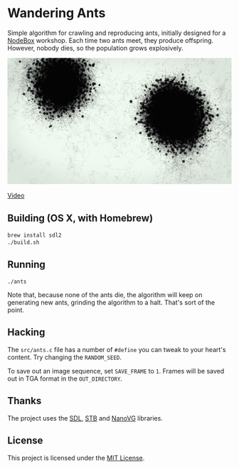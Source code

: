 # Wandering Ants
Simple algorithm for crawling and reproducing ants, initially designed for a [NodeBox](https://www.nodebox.net/) workshop. Each time two ants meet, they produce offspring. However, nobody dies, so the population grows explosively.

![Screenshot](screenshot.png)

[Video](https://youtu.be/jYs9WNQfG80)

## Building (OS X, with Homebrew)

    brew install sdl2
    ./build.sh

## Running

    ./ants

Note that, because none of the ants die, the algorithm will keep on generating new ants, grinding the algorithm to a halt. That's sort of the point.

## Hacking
The `src/ants.c` file has a number of `#define` you can tweak to your heart's content. Try changing the `RANDOM_SEED`.

To save out an image sequence, set `SAVE_FRAME` to `1`. Frames will be saved out in TGA format in the `OUT_DIRECTORY`.

## Thanks
The project uses the [SDL](https://www.libsdl.org/), [STB](https://github.com/nothings/stb) and [NanoVG](https://github.com/memononen/nanovg) libraries.

## License
This project is licensed under the [MIT License](https://opensource.org/licenses/MIT).
